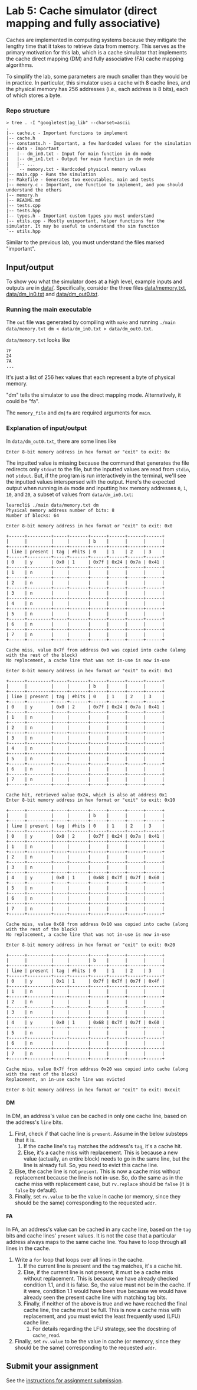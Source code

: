 <!-- omit in toc -->
# Lab 5: Cache simulator (direct mapping and fully associative)

Caches are implemented in computing systems because they mitigate the lengthy time that it takes to retrieve data from memory. This serves as the primary motivation for this lab, which is a cache simulator that implements the cache direct mapping (DM) and fully associative (FA) cache mapping algorithms.

To simplify the lab, some parameters are much smaller than they would be in practice. In particular, this simulator uses a cache with 8 cache lines, and the physical memory has 256 addresses (i.e., each address is 8 bits), each of which stores a byte.

### Repo structure

```text
> tree . -I "googletest|ag_lib" --charset=ascii
.
|-- cache.c - Important functions to implement
|-- cache.h
|-- constants.h - Important, a few hardcoded values for the simulation
|-- data - Important
|   |-- dm_in0.txt - Input for main function in dm mode
|   |-- dm_in1.txt - Output for main function in dm mode
|   |-- ...
|   `-- memory.txt - Hardcoded physical memory values
|-- main.cpp - Runs the simulation
|-- Makefile - Generates two executables, main and tests
|-- memory.c - Important, one function to implement, and you should understand the others
|-- memory.h
|-- README.md
|-- tests.cpp
|-- tests.hpp
|-- types.h - Important custom types you must understand
|-- utils.cpp - Mostly unimportant, helper functions for the simulator. It may be useful to understand the sim function
`-- utils.hpp
```

Similar to the previous lab, you must understand the files marked "important".

## Input/output

To show you what the simulator does at a high level, example inputs and outputs are in [data/](data). Specifically, consider the three files [data/memory.txt](data/memory.txt), [data/dm_in0.txt](data/dm_in0.txt) and [data/dm_out0.txt](data/dm_out0.txt).

### Running the main executable

The `out` file was generated by compiling with `make` and running `./main data/memory.txt dm < data/dm_in0.txt > data/dm_out0.txt`.

`data/memory.txt` looks like

```text
7F
24
7A
...
```

It's just a list of 256 hex values that each represent a byte of physical memory.

"dm" tells the simulator to use the direct mapping mode. Alternatively, it could be "fa".

The `memory_file` and `dm|fa` are required arguments for `main`.

### Explanation of input/output

In `data/dm_out0.txt`, there are some lines like

```text
Enter 8-bit memory address in hex format or "exit" to exit: 0x
```

The inputted value is missing because the command that generates the file redirects only `stdout` to the file, but the inputted values are read from `stdin`, not `stdout`. But, if the program is run interactively in the terminal, we'll see the inputted values interspersed with the output. Here's the expected output when running in `dm` mode and inputting hex memory addresses `0`, `1`, `10`, and `20`, a subset of values from `data/dm_in0.txt`:

```text
learncli$ ./main data/memory.txt dm
Physical memory address number of bits: 8
Number of blocks: 64

Enter 8-bit memory address in hex format or "exit" to exit: 0x0

+------+---------+-----+-------+------+------+------+------+
|      |         |     |       | b    |      |      |      |
+------+---------+-----+-------+------+------+------+------+
| line | present | tag | #hits | 0    | 1    | 2    | 3    |
+------+---------+-----+-------+------+------+------+------+
| 0    | y       | 0x0 | 1     | 0x7f | 0x24 | 0x7a | 0x41 |
+------+---------+-----+-------+------+------+------+------+
| 1    | n       |     |       |      |      |      |      |
+------+---------+-----+-------+------+------+------+------+
| 2    | n       |     |       |      |      |      |      |
+------+---------+-----+-------+------+------+------+------+
| 3    | n       |     |       |      |      |      |      |
+------+---------+-----+-------+------+------+------+------+
| 4    | n       |     |       |      |      |      |      |
+------+---------+-----+-------+------+------+------+------+
| 5    | n       |     |       |      |      |      |      |
+------+---------+-----+-------+------+------+------+------+
| 6    | n       |     |       |      |      |      |      |
+------+---------+-----+-------+------+------+------+------+
| 7    | n       |     |       |      |      |      |      |
+------+---------+-----+-------+------+------+------+------+

Cache miss, value 0x7f from address 0x0 was copied into cache (along with the rest of the block)
No replacement, a cache line that was not in-use is now in-use

Enter 8-bit memory address in hex format or "exit" to exit: 0x1

+------+---------+-----+-------+------+------+------+------+
|      |         |     |       | b    |      |      |      |
+------+---------+-----+-------+------+------+------+------+
| line | present | tag | #hits | 0    | 1    | 2    | 3    |
+------+---------+-----+-------+------+------+------+------+
| 0    | y       | 0x0 | 2     | 0x7f | 0x24 | 0x7a | 0x41 |
+------+---------+-----+-------+------+------+------+------+
| 1    | n       |     |       |      |      |      |      |
+------+---------+-----+-------+------+------+------+------+
| 2    | n       |     |       |      |      |      |      |
+------+---------+-----+-------+------+------+------+------+
| 3    | n       |     |       |      |      |      |      |
+------+---------+-----+-------+------+------+------+------+
| 4    | n       |     |       |      |      |      |      |
+------+---------+-----+-------+------+------+------+------+
| 5    | n       |     |       |      |      |      |      |
+------+---------+-----+-------+------+------+------+------+
| 6    | n       |     |       |      |      |      |      |
+------+---------+-----+-------+------+------+------+------+
| 7    | n       |     |       |      |      |      |      |
+------+---------+-----+-------+------+------+------+------+

Cache hit, retrieved value 0x24, which is also at address 0x1
Enter 8-bit memory address in hex format or "exit" to exit: 0x10

+------+---------+-----+-------+------+------+------+------+
|      |         |     |       | b    |      |      |      |
+------+---------+-----+-------+------+------+------+------+
| line | present | tag | #hits | 0    | 1    | 2    | 3    |
+------+---------+-----+-------+------+------+------+------+
| 0    | y       | 0x0 | 2     | 0x7f | 0x24 | 0x7a | 0x41 |
+------+---------+-----+-------+------+------+------+------+
| 1    | n       |     |       |      |      |      |      |
+------+---------+-----+-------+------+------+------+------+
| 2    | n       |     |       |      |      |      |      |
+------+---------+-----+-------+------+------+------+------+
| 3    | n       |     |       |      |      |      |      |
+------+---------+-----+-------+------+------+------+------+
| 4    | y       | 0x0 | 1     | 0x68 | 0x7f | 0x7f | 0x60 |
+------+---------+-----+-------+------+------+------+------+
| 5    | n       |     |       |      |      |      |      |
+------+---------+-----+-------+------+------+------+------+
| 6    | n       |     |       |      |      |      |      |
+------+---------+-----+-------+------+------+------+------+
| 7    | n       |     |       |      |      |      |      |
+------+---------+-----+-------+------+------+------+------+

Cache miss, value 0x68 from address 0x10 was copied into cache (along with the rest of the block)
No replacement, a cache line that was not in-use is now in-use

Enter 8-bit memory address in hex format or "exit" to exit: 0x20

+------+---------+-----+-------+------+------+------+------+
|      |         |     |       | b    |      |      |      |
+------+---------+-----+-------+------+------+------+------+
| line | present | tag | #hits | 0    | 1    | 2    | 3    |
+------+---------+-----+-------+------+------+------+------+
| 0    | y       | 0x1 | 1     | 0x7f | 0x7f | 0x7f | 0x4f |
+------+---------+-----+-------+------+------+------+------+
| 1    | n       |     |       |      |      |      |      |
+------+---------+-----+-------+------+------+------+------+
| 2    | n       |     |       |      |      |      |      |
+------+---------+-----+-------+------+------+------+------+
| 3    | n       |     |       |      |      |      |      |
+------+---------+-----+-------+------+------+------+------+
| 4    | y       | 0x0 | 1     | 0x68 | 0x7f | 0x7f | 0x60 |
+------+---------+-----+-------+------+------+------+------+
| 5    | n       |     |       |      |      |      |      |
+------+---------+-----+-------+------+------+------+------+
| 6    | n       |     |       |      |      |      |      |
+------+---------+-----+-------+------+------+------+------+
| 7    | n       |     |       |      |      |      |      |
+------+---------+-----+-------+------+------+------+------+

Cache miss, value 0x7f from address 0x20 was copied into cache (along with the rest of the block)
Replacement, an in-use cache line was evicted

Enter 8-bit memory address in hex format or "exit" to exit: 0xexit
```

#### DM

In DM, an address's value can be cached in only one cache line, based on the address's `line` bits.

1. First, check if that cache line is `present`. Assume in the below substeps that it is.
    1. If the cache line's `tag` matches the address's `tag`, it's a cache hit.
    2. Else, it's a cache miss with replacement. This is because a new value (actually, an entire block) needs to go in the same line, but the line is already full. So, you need to evict this cache line.
2. Else, the cache line is not `present`. This is now a cache miss without replacement because the line is not in-use. So, do the same as in the cache miss with replacement case, but `rv.replace` should be `false` (it is `false` by default).
3. Finally, set `rv.value` to be the value in cache (or memory, since they should be the same) corresponding to the requested `addr`.

#### FA

In FA, an address's value can be cached in any cache line, based on the `tag` bits and cache lines' `present` values. It is not the case that a particular address always maps to the same cache line. You have to loop through all lines in the cache.

1. Write a `for` loop that loops over all lines in the cache.
    1. If the current line is present and the `tag` matches, it's a cache hit.
    2. Else, if the current line is not present, it must be a cache miss without replacement. This is because we have already checked condition 1.1, and it is false. So, the value must not be in the cache. If it were, condition 1.1 would have been true because we would have already seen the present cache line with matching tag bits.
    3. Finally, if neither of the above is true and we have reached the final cache line, the cache must be full. This is now a cache miss with replacement, and you must evict the least frequently used (LFU) cache line.
        1. For details regarding the LFU strategy, see the docstring of `cache_read`.
2. Finally, set `rv.value` to be the value in cache (or memory, since they should be the same) corresponding to the requested `addr`.

## Submit your assignment

See the [instructions for assignment submission](https://github.com/Comp211-FA24/lab-00?tab=readme-ov-file#submit-your-assignment).
